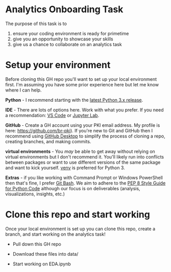 # Analytics Onboarding Task

The purpose of this task is to
1. ensure your coding environment is ready for primetime
1. give you an opportunity to showcase your skills
1. give us a chance to collaborate on an analytics task

# Setup your environment
Before cloning this GH repo you'll want to set up your local environment first. I'm assuming you have some prior experience here but let me know where I can help.

**Python** - I recommend starting with the [latest Python 3.x release](https://www.python.org/downloads/).

**IDE** - There are lots of options here. Work with what you prefer. If you need a recommendation: [VS Code](https://code.visualstudio.com/) or [Jupyter Lab](https://pypi.org/project/jupyterlab/).

**GitHub** - Create a GH account using your PKI email address. My profile is here: https://github.com/br-pki). If you're new to Git and GitHub then I recommend using [GitHub Desktop](https://desktop.github.com/) to simplify the process of cloning a repo, creating branches, and making commits.

**virtual environments** - You *may* be able to get away without relying on virtual environments but I don't recommend it. You'll likely run into conflicts between packages or want to use different versions of the same package and want to kick yourself. [venv](https://packaging.python.org/guides/installing-using-pip-and-virtual-environments/#creating-a-virtual-environment) is preferred for Python 3.

**Extras** - if you like working with Command Prompt or Windows PowerShell then that's fine, I prefer [Git Bash](https://gitforwindows.org/). We aim to adhere to the [PEP 8 Style Guide for Python Code](https://legacy.python.org/dev/peps/pep-0008/) although our focus is on deliverables (analysis, visualizations, insights, etc.)

# Clone this repo and start working
Once your local environment is set up you can clone this repo, create a branch, and start working on the analytics task!

- Pull down this GH repo

- Download these files into data/

- Start working on EDA.ipynb
